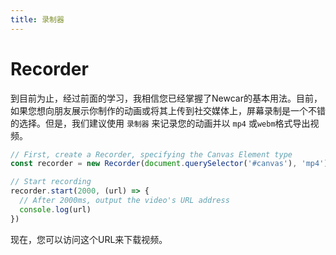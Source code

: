 ```yaml
---
title: 录制器
---
```


# Recorder

到目前为止，经过前面的学习，我相信您已经掌握了Newcar的基本用法。目前，如果您想向朋友展示你制作的动画或将其上传到社交媒体上，屏幕录制是一个不错的选择。但是，我们建议使用 `录制器` 来记录您的动画并以 `mp4` 或`webm`格式导出视频。

```javascript
// First, create a Recorder, specifying the Canvas Element type
const recorder = new Recorder(document.querySelector('#canvas'), 'mp4')

// Start recording
recorder.start(2000, (url) => {
  // After 2000ms, output the video's URL address
  console.log(url)
})
```

现在，您可以访问这个URL来下载视频。
